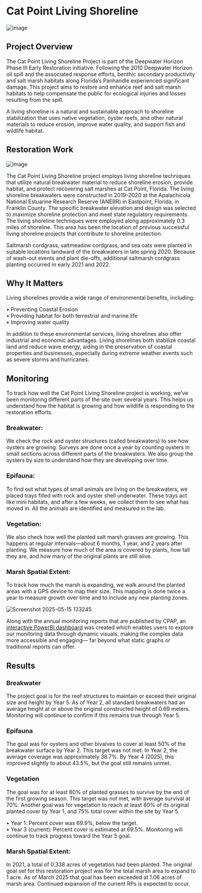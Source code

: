 # Cat Point Living Shoreline

![image](https://github.com/user-attachments/assets/ae4b331b-091e-437e-97a4-2f89674e20d7)


## Project Overview
The Cat Point Living Shoreline Project is part of the Deepwater Horizon Phase III Early Restoration initiative. Following the 2010 Deepwater Horizon oil spill and the associated response efforts, benthic secondary productivity and salt marsh habitats along Florida’s Panhandle experienced significant damage. This project aims to restore and enhance reef and salt marsh habitats to help compensate the public for ecological injuries and losses resulting from the spill.

A living shoreline is a natural and sustainable approach to shoreline stabilization that uses native vegetation, oyster reefs, and other natural materials to reduce erosion, improve water quality, and support fish and wildlife habitat.

## Restoration Work

![image](https://github.com/user-attachments/assets/6231b393-24e1-4242-a1f4-a3f951df14f4)


The Cat Point Living Shoreline project employs living shoreline techniques that utilize natural breakwater material to reduce shoreline erosion, provide habitat, and protect recovering salt marshes at Cat Point, Florida. The living shoreline breakwaters were constructed in 2019-2020 at the Apalachicola National Estuarine Research Reserve (ANERR) in Eastpoint, Florida, in Franklin County. The specific breakwater elevation and design was selected to maximize shoreline protection and meet state regulatory requirements. The living shoreline techniques were employed along approximately 0.3 miles of shoreline. This area has been the location of previous successful living shoreline projects that contribute to shoreline protection. 

Saltmarsh cordgrass, saltmeadow cordgrass, and sea oats were planted in suitable locations landward of the breakwaters in late spring 2020. Because of wash-out events and plant die-offs, additional saltmarsh cordgrass planting occurred in early 2021 and 2022.

## Why It Matters 
Living shorelines provide a wide range of environmental benefits, including: 

• Preventing Coastal Erosion <br />
• Providing habitat for both terrestrial and marine life <br />
• Improving water quality <br />

In addition to these environmental services, living shorelines also offer industrial and economic advantages. Living shorelines both stabilize coastal land and reduce wave energy, aiding in the preservation of coastal properties and businesses, especially during extreme weather events such as severe storms and hurricanes.

## Monitoring
To track how well the Cat Point Living Shoreline project is working, we’ve been monitoring different parts of the site over several years. This helps us understand how the habitat is growing and how wildlife is responding to the restoration efforts.

### Breakwater: 
We check the rock and oyster structures (called breakwaters) to see how oysters are growing. Surveys are done once a year by counting oysters in small sections across different parts of the breakwaters. We also group the oysters by size to understand how they are developing over time.

### Epifauna:
To find out what types of small animals are living on the breakwaters, we placed trays filled with rock and oyster shell underwater. These trays act like mini habitats, and after a few weeks, we collect them to see what has moved in. All the animals are identified and measured in the lab.

### Vegetation:
We also check how well the planted salt marsh grasses are growing. This happens at regular intervals—about 6 months, 1 year, and 2 years after planting. We measure how much of the area is covered by plants, how tall they are, and how many of the original plants are still alive.

### Marsh Spatial Extent:
To track how much the marsh is expanding, we walk around the planted areas with a GPS device to map their size. This mapping is done twice a year to measure growth over time and to include any new planting zones.

![Screenshot 2025-05-15 133245](https://github.com/user-attachments/assets/a588da1b-fdb9-4b81-9890-8d53ddda9e75)

Along with the annual monitoring reports that are published by CPAP, an [interactive PowerBI dashboard](https://app.powerbi.com/view?r=eyJrIjoiODhhZGQxZmYtYjYzYy00MTQ0LWI3M2EtZmE3NzdlODdlOGE3IiwidCI6ImI2MjAxOTYwLTQ1YmEtNGI3OC1iMDgwLWYxYzQzM2ZmNmUzNiIsImMiOjZ9) was created which enables users to explore our monitoring data through dynamic visuals, making the complex data more accessible and engaging— far beyond what static graphs or traditional reports can offer.

## Results 
### Breakwater
The project goal is for the reef structures to maintain or exceed their original size and height by Year 5. As of Year 2, all standard breakwaters had an average height at or above the original constructed height of 0.69 meters. Monitoring will continue to confirm if this remains true through Year 5.

### Epifauna
The goal was for oysters and other bivalves to cover at least 50% of the breakwater surface by Year 2. This target was not met. In Year 2, the average coverage was approximately 38.7%. By Year 4 (2025), this improved slightly to about 43.5%, but the goal still remains unmet.

### Vegetation
The goal was for at least 80% of planted grasses to survive by the end of the first growing season. This target was not met, with average survival at 70%.
Another goal was for vegetation to reach at least 80% of its original planted cover by Year 1, and 75% total cover within the site by Year 5.

• Year 1: Percent cover was 69.9%, below the target. <br />
• Year 3 (current): Percent cover is estimated at 69.5%. Monitoring will continue to track progress toward the Year 5 goal. <br />

### Marsh Spatial Extent: 
In 2021, a total of 0.338 acres of vegetation had been planted. The original goal set for this restoration project was for the total marsh area to expand to 1 acre. As of March 2025 that goal has been exceeded at 1.06 acres of marsh area. Continued expansion of the current RPs is expected to occur.

